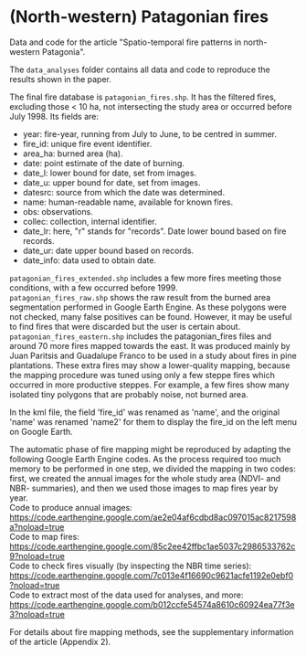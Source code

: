 # (North-western) Patagonian fires

Data and code for the article "Spatio-temporal fire patterns in north-western Patagonia".

The ```data_analyses``` folder contains all data and code to reproduce the results shown in the paper.  

The final fire database is ```patagonian_fires.shp```. It has the filtered fires, excluding those < 10 ha, not intersecting the study area or occurred before July 1998. Its fields are:  
- year: fire-year, running from July to June, to be centred in summer.  
- fire_id: unique fire event identifier.  
- area_ha: burned area (ha).  
- date: point estimate of the date of burning.  
- date_l: lower bound for date, set from images.  
- date_u: upper bound for date, set from images.  
- datesrc: source from which the date was determined.  
- name: human-readable name, available for known fires.  
- obs: observations.  
- collec: collection, internal identifier.  
- date_lr: here, "r" stands for "records". Date lower bound based on fire records.  
- date_ur: date upper bound based on records.
- date_info: data used to obtain date.  
  
```patagonian_fires_extended.shp``` includes a few more fires meeting those conditions, with a few occurred before 1999.  
```patagonian_fires_raw.shp``` shows the raw result from the burned area segmentation performed in Google Earth Engine. As these polygons were not checked, many false positives can be found. However, it may be useful to find fires that were discarded but the user is certain about.  
```patagonian_fires_eastern.shp``` includes the patagonian_fires files and around 70 more fires mapped towards the east. It was produced mainly by Juan Paritsis and Guadalupe Franco to be used in a study about fires in pine plantations. These extra fires may show a lower-quality mapping, because the mapping procedure was tuned using only a few steppe fires which occurred in more productive steppes. For example, a few fires show many isolated tiny polygons that are probably noise, not burned area.  

In the kml file, the field 'fire_id' was renamed as 'name', and the original 'name' was renamed 'name2' for them to display the fire_id on the left menu on Google Earth.
  
The automatic phase of fire mapping might be reproduced by adapting the following Google Earth Engine codes. As the process required too much memory to be performed in one step, we divided the mapping in two codes: first, we created the annual images for the whole study area (NDVI- and NBR- summaries), and then we used those images to map fires year by year.  
Code to produce annual images:  
https://code.earthengine.google.com/ae2e04af6cdbd8ac097015ac8217598a?noload=true  
Code to map fires:  
https://code.earthengine.google.com/85c2ee42ffbc1ae5037c2986533762c9?noload=true  
Code to check fires visually (by inspecting the NBR time series):  
https://code.earthengine.google.com/7c013e4f16690c9621acfe1192e0ebf0?noload=true  
Code to extract most of the data used for analyses, and more:  
https://code.earthengine.google.com/b012ccfe54574a8610c60924ea77f3e3?noload=true
  
For details about fire mapping methods, see the supplementary information of the article (Appendix 2).
